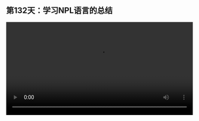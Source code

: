 ## 第132天：学习NPL语言的总结

<video width="100%" controls controlslist="nodownload nofullscreen noremoteplayback" disablePictureInPicture>
  <source src="https://api.keepwork.com/ts-storage/siteFiles/19608/raw#1610110257083session132 学习NPL语言的总结.webm" type="video/webm">
  <source src="https://api.keepwork.com/ts-storage/siteFiles/19609/raw#1610110276239session132 学习NPL语言的总结_small.mp4" type="video/mp4" />
   
  你的浏览器不支持播放
</video>
<style>
video::-webkit-media-controls-fullscreen-button {
    display: none;
}
</style>

### 字幕

## 学习NPL语言的总结

我们在前面的章节中通过Paracraft的代码方块中的例子，系统的学习了NPL语言的基本语法。这一章我们对学习编程语言做一个总结，并给出进一步深入自学编程的一些建议。
```	
1. 语法
2. 程序的本质
3. 数字与数学
4. 变量与名字
5. 字符串与文字
6. 表与数组
7. 函数
```
编程的本质是掌握一门新的语言。计算机语言主要是描述各种输入和输出关系的，从而构建出各种有一定智能输入输出的软件。人脑也是由输入输出组成的智能系统。
那么人脑是如何学会编程的呢？其实人脑学习编程和学习任何知识一样，是一个创作的过程。人脑可以被动的将我们的感受和编写过的代码都记录下来，并且根据相似性自发的建立相互之间的连接。随着我们创造的代码量增多，我们的大脑内会形成一些关键的链接，如同是顿悟， 这些关键链接是真正的知识，它们大幅提升我们在编程中的创造力 ，当这些关键连接积累到一定数目，我们的大脑就对编程形成了一个完整的联通的知识体系。也就是说通过大量的编程练习和反思，我们在自己的大脑中创造了一个超级程序，它使得我们可以随心所欲的输出代码。 
遗憾的是还没有程序员能描绘出知识在人脑中的具体连接形态，但一个经验丰富的程序员是可以在脑海中用关键词创作一个完整的编程体系的链接图，也叫做思维导图，是每个人脑海中知识的一个投影，也是唯一作为老师可以分享给学生的。
所以学习编程没有捷径，你需要不断的编写程序，使大脑不断形成新的记忆和连接，直到你也能够自信的完整的阐述什么是编程。 我们对编程的探索和阐述是没有止境的，只能尽可能接近真理，至少目前我们还无法写出具有人类学习能力的软件，我们还无法确定大脑中的知识是通过哪些变量，以及通过什么样的输入输出关系构成的。